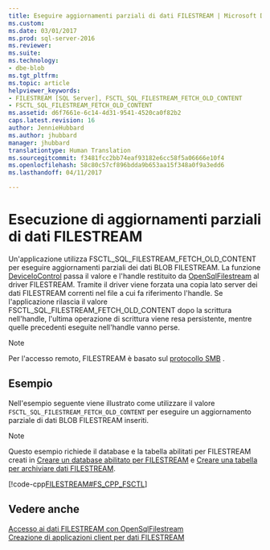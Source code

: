 ```yaml
---
title: Eseguire aggiornamenti parziali di dati FILESTREAM | Microsoft Docs
ms.custom: 
ms.date: 03/01/2017
ms.prod: sql-server-2016
ms.reviewer: 
ms.suite: 
ms.technology:
- dbe-blob
ms.tgt_pltfrm: 
ms.topic: article
helpviewer_keywords:
- FILESTREAM [SQL Server], FSCTL_SQL_FILESTREAM_FETCH_OLD_CONTENT
- FSCTL_SQL_FILESTREAM_FETCH_OLD_CONTENT
ms.assetid: d6f7661e-6c14-4d31-9541-4520ca0f82b2
caps.latest.revision: 16
author: JennieHubbard
ms.author: jhubbard
manager: jhubbard
translationtype: Human Translation
ms.sourcegitcommit: f3481fcc2bb74eaf93182e6cc58f5a06666e10f4
ms.openlocfilehash: 58c80c57cf896bdda9b653aa15f348a0f9a3edd6
ms.lasthandoff: 04/11/2017

---
```

# <a name="make-partial-updates-to-filestream-data"></a>Esecuzione di aggiornamenti parziali di dati FILESTREAM
  Un'applicazione utilizza FSCTL_SQL_FILESTREAM_FETCH_OLD_CONTENT per eseguire aggiornamenti parziali dei dati BLOB FILESTREAM. La funzione [DeviceIoControl](http://go.microsoft.com/fwlink/?LinkId=105527) passa il valore e l'handle restituito da [OpenSqlFilestream](../../relational-databases/blob/access-filestream-data-with-opensqlfilestream.md) al driver FILESTREAM. Tramite il driver viene forzata una copia lato server dei dati FILESTREAM correnti nel file a cui fa riferimento l'handle. Se l'applicazione rilascia il valore FSCTL_SQL_FILESTREAM_FETCH_OLD_CONTENT dopo la scrittura nell'handle, l'ultima operazione di scrittura viene resa persistente, mentre quelle precedenti eseguite nell'handle vanno perse.  
  
> [!NOTE]  
>  Per l'accesso remoto, FILESTREAM è basato sul [protocollo SMB](http://go.microsoft.com/fwlink/?LinkId=112454) .  
  
## <a name="example"></a>Esempio  
 Nell'esempio seguente viene illustrato come utilizzare il valore `FSCTL_SQL_FILESTREAM_FETCH_OLD_CONTENT` per eseguire un aggiornamento parziale di dati BLOB FILESTREAM inseriti.  
  
> [!NOTE]  
>  Questo esempio richiede il database e la tabella abilitati per FILESTREAM creati in [Creare un database abilitato per FILESTREAM](../../relational-databases/blob/create-a-filestream-enabled-database.md) e [Creare una tabella per archiviare dati FILESTREAM](../../relational-databases/blob/create-a-table-for-storing-filestream-data.md).  
  
 [!code-cpp[FILESTREAM#FS_CPP_FSCTL](../../relational-databases/blob/codesnippet/cpp/make-partial-updates-to-_1.cpp)]  
  
## <a name="see-also"></a>Vedere anche  
 [Accesso ai dati FILESTREAM con OpenSqlFilestream](../../relational-databases/blob/access-filestream-data-with-opensqlfilestream.md)   
 [Creazione di applicazioni client per dati FILESTREAM](../../relational-databases/blob/create-client-applications-for-filestream-data.md)  
  
  
